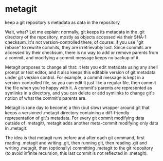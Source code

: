 metagit
=======

keep a git repository's metadata as data in the repository

Wait, what? Let me explain: normally, git keeps its metadata in the
.git directory of the repository, mostly as objects accessed via their
SHA-1 checksum. It's not version-controlled there, of course: if you
use "git rebase" to rewrite commits, they are irretrievably
lost. Since commits are accessed by their checksum, there is no way to
add or remove parents from a commit, and modifying a commit message
keeps no backup of it.

Metagit proposes to change all that: it lets you edit metadata using
any shell prompt or text editor, and it also keeps this editable
version of git metadata under git version control. For example, a
commit message is kept in a version-controlled file, so you can edit
it just like a regular file, then commit the file when you're happy
with it. A commit's parents are represented as symlinks in a
directory, and you can delete or add symlinks to change git's notion
of what the commit's parents are.

Metagit is (one day to become) a thin (but slow) wrapper around git
that keeps a versioned .metagit directory containing a diff-friendly
representation of git's metadata. For every git commit modifying data
outside of .metagit/, metagit adds another meta-commit modifying only
data in .metagit.

The idea is that metagit runs before and after each git command, first
reading .metagit and writing .git, then running git, then reading .git
and writing .metagit, then (optionally) committing .metagit to the git
repository (to avoid infinite recursion, this last commit is not
reflected in .metagit).
